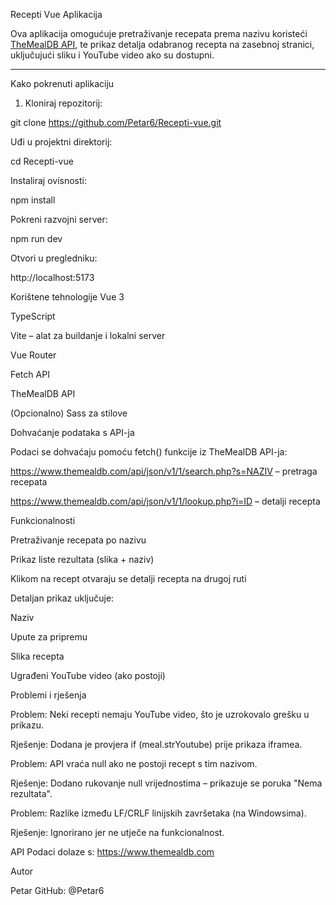 Recepti Vue Aplikacija

Ova aplikacija omogućuje pretraživanje recepata prema nazivu koristeći [TheMealDB API](https://www.themealdb.com/), te prikaz detalja odabranog recepta na zasebnoj stranici, uključujući sliku i YouTube video ako su dostupni.

---

Kako pokrenuti aplikaciju

1. Kloniraj repozitorij:

git clone https://github.com/Petar6/Recepti-vue.git

Uđi u projektni direktorij:

cd Recepti-vue

Instaliraj ovisnosti:

npm install

Pokreni razvojni server:

npm run dev

Otvori u pregledniku:

http://localhost:5173

Korištene tehnologije
Vue 3

TypeScript

Vite – alat za buildanje i lokalni server

Vue Router

Fetch API

TheMealDB API

(Opcionalno) Sass za stilove

Dohvaćanje podataka s API-ja

Podaci se dohvaćaju pomoću fetch() funkcije iz TheMealDB API-ja:

https://www.themealdb.com/api/json/v1/1/search.php?s=NAZIV – pretraga recepata

https://www.themealdb.com/api/json/v1/1/lookup.php?i=ID – detalji recepta

Funkcionalnosti

Pretraživanje recepata po nazivu

Prikaz liste rezultata (slika + naziv)

Klikom na recept otvaraju se detalji recepta na drugoj ruti

Detaljan prikaz uključuje:

Naziv

Upute za pripremu

Slika recepta

Ugrađeni YouTube video (ako postoji)

Problemi i rješenja

Problem: Neki recepti nemaju YouTube video, što je uzrokovalo grešku u prikazu.

Rješenje: Dodana je provjera if (meal.strYoutube) prije prikaza iframea.

Problem: API vraća null ako ne postoji recept s tim nazivom.

Rješenje: Dodano rukovanje null vrijednostima – prikazuje se poruka "Nema rezultata".

Problem: Razlike između LF/CRLF linijskih završetaka (na Windowsima).

Rješenje: Ignorirano jer ne utječe na funkcionalnost.


API
Podaci dolaze s: https://www.themealdb.com

Autor

Petar
GitHub: @Petar6